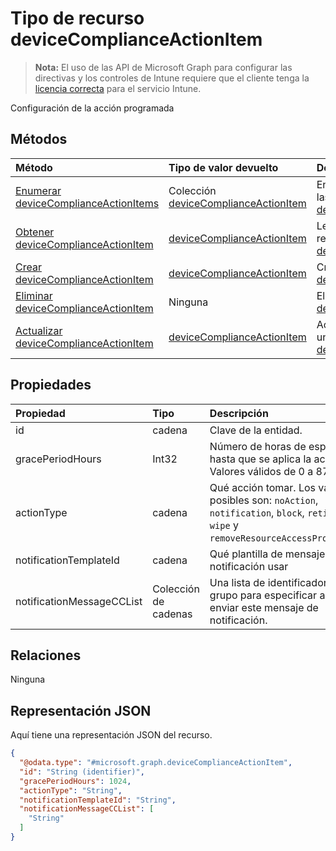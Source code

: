 # <a name="devicecomplianceactionitem-resource-type"></a>Tipo de recurso deviceComplianceActionItem

> **Nota:** El uso de las API de Microsoft Graph para configurar las directivas y los controles de Intune requiere que el cliente tenga la [licencia correcta](https://go.microsoft.com/fwlink/?linkid=839381) para el servicio Intune.

Configuración de la acción programada
## <a name="methods"></a>Métodos
|Método|Tipo de valor devuelto|Descripción|
|:---|:---|:---|
|[Enumerar deviceComplianceActionItems](../api/intune_deviceconfig_devicecomplianceactionitem_list.md)|Colección [deviceComplianceActionItem](../resources/intune_deviceconfig_devicecomplianceactionitem.md)|Enumere las propiedades y las relaciones de los objetos [deviceComplianceActionItem](../resources/intune_deviceconfig_devicecomplianceactionitem.md).|
|[Obtener deviceComplianceActionItem](../api/intune_deviceconfig_devicecomplianceactionitem_get.md)|[deviceComplianceActionItem](../resources/intune_deviceconfig_devicecomplianceactionitem.md)|Lea las propiedades y las relaciones de los objetos [deviceComplianceActionItem](../resources/intune_deviceconfig_devicecomplianceactionitem.md).|
|[Crear deviceComplianceActionItem](../api/intune_deviceconfig_devicecomplianceactionitem_create.md)|[deviceComplianceActionItem](../resources/intune_deviceconfig_devicecomplianceactionitem.md)|Cree un objeto [deviceComplianceActionItem](../resources/intune_deviceconfig_devicecomplianceactionitem.md).|
|[Eliminar deviceComplianceActionItem](../api/intune_deviceconfig_devicecomplianceactionitem_delete.md)|Ninguna|Elimina un [deviceComplianceActionItem](../resources/intune_deviceconfig_devicecomplianceactionitem.md).|
|[Actualizar deviceComplianceActionItem](../api/intune_deviceconfig_devicecomplianceactionitem_update.md)|[deviceComplianceActionItem](../resources/intune_deviceconfig_devicecomplianceactionitem.md)|Actualice las propiedades de un objeto [deviceComplianceActionItem](../resources/intune_deviceconfig_devicecomplianceactionitem.md).|

## <a name="properties"></a>Propiedades
|Propiedad|Tipo|Descripción|
|:---|:---|:---|
|id|cadena|Clave de la entidad.|
|gracePeriodHours|Int32|Número de horas de espera hasta que se aplica la acción. Valores válidos de 0 a 8760|
|actionType|cadena|Qué acción tomar. Los valores posibles son: `noAction`, `notification`, `block`, `retire`, `wipe` y `removeResourceAccessProfiles`.|
|notificationTemplateId|cadena|Qué plantilla de mensaje de notificación usar|
|notificationMessageCCList|Colección de cadenas|Una lista de identificadores de grupo para especificar a quién enviar este mensaje de notificación.|

## <a name="relationships"></a>Relaciones
Ninguna
## <a name="json-representation"></a>Representación JSON
Aquí tiene una representación JSON del recurso.
<!-- {
  "blockType": "resource",
  "keyProperty": "id",
  "@odata.type": "microsoft.graph.deviceComplianceActionItem"
}
-->
``` json
{
  "@odata.type": "#microsoft.graph.deviceComplianceActionItem",
  "id": "String (identifier)",
  "gracePeriodHours": 1024,
  "actionType": "String",
  "notificationTemplateId": "String",
  "notificationMessageCCList": [
    "String"
  ]
}
```




